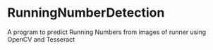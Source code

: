 # RunningNumberDetection
A program to predict Running Numbers from images of runner using OpenCV and Tesseract
